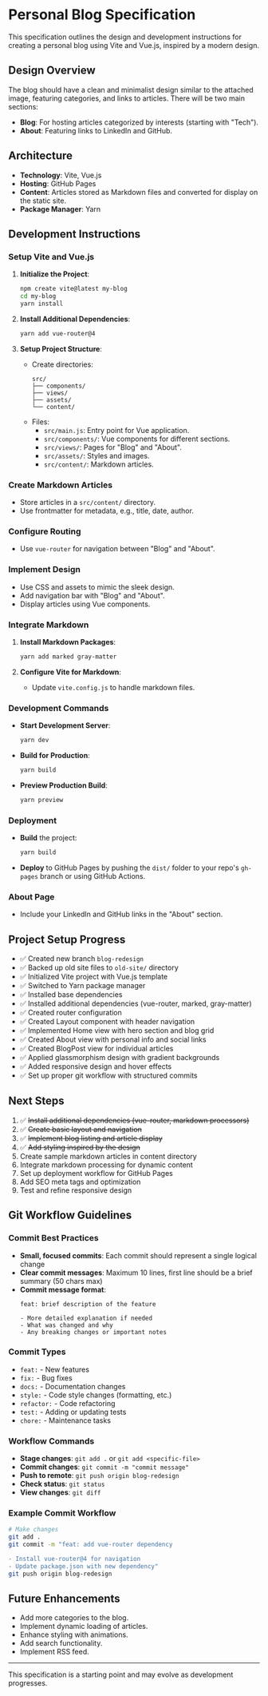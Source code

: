 # Personal Blog Specification

This specification outlines the design and development instructions for creating a personal blog using Vite and Vue.js, inspired by a modern design.

## Design Overview

The blog should have a clean and minimalist design similar to the attached image, featuring categories, and links to articles. There will be two main sections:

- **Blog**: For hosting articles categorized by interests (starting with "Tech").
- **About**: Featuring links to LinkedIn and GitHub.

## Architecture

- **Technology**: Vite, Vue.js
- **Hosting**: GitHub Pages
- **Content**: Articles stored as Markdown files and converted for display on the static site.
- **Package Manager**: Yarn

## Development Instructions

### Setup Vite and Vue.js

1. **Initialize the Project**:
    ```bash
    npm create vite@latest my-blog
    cd my-blog
    yarn install
    ```

2. **Install Additional Dependencies**:
    ```bash
    yarn add vue-router@4
    ```

3. **Setup Project Structure**:
    - Create directories:
      ```
      src/
      ├── components/
      ├── views/
      ├── assets/
      └── content/
      ```
    - Files:
      - `src/main.js`: Entry point for Vue application.
      - `src/components/`: Vue components for different sections.
      - `src/views/`: Pages for "Blog" and "About".
      - `src/assets/`: Styles and images.
      - `src/content/`: Markdown articles.

### Create Markdown Articles

- Store articles in a `src/content/` directory.
- Use frontmatter for metadata, e.g., title, date, author.
  
### Configure Routing

- Use `vue-router` for navigation between "Blog" and "About".

### Implement Design

- Use CSS and assets to mimic the sleek design.
- Add navigation bar with "Blog" and "About".
- Display articles using Vue components.

### Integrate Markdown

1. **Install Markdown Packages**:
    ```bash
    yarn add marked gray-matter
    ```

2. **Configure Vite for Markdown**:
    - Update `vite.config.js` to handle markdown files.

### Development Commands

- **Start Development Server**:
    ```bash
    yarn dev
    ```

- **Build for Production**:
    ```bash
    yarn build
    ```

- **Preview Production Build**:
    ```bash
    yarn preview
    ```

### Deployment

- **Build** the project:
    ```bash
    yarn build
    ```

- **Deploy** to GitHub Pages by pushing the `dist/` folder to your repo's `gh-pages` branch or using GitHub Actions.

### About Page

- Include your LinkedIn and GitHub links in the "About" section.

## Project Setup Progress

- ✅ Created new branch `blog-redesign`
- ✅ Backed up old site files to `old-site/` directory
- ✅ Initialized Vite project with Vue.js template
- ✅ Switched to Yarn package manager
- ✅ Installed base dependencies
- ✅ Installed additional dependencies (vue-router, marked, gray-matter)
- ✅ Created router configuration
- ✅ Created Layout component with header navigation
- ✅ Implemented Home view with hero section and blog grid
- ✅ Created About view with personal info and social links
- ✅ Created BlogPost view for individual articles
- ✅ Applied glassmorphism design with gradient backgrounds
- ✅ Added responsive design and hover effects
- ✅ Set up proper git workflow with structured commits

## Next Steps

1. ✅ ~~Install additional dependencies (vue-router, markdown processors)~~
2. ✅ ~~Create basic layout and navigation~~
3. ✅ ~~Implement blog listing and article display~~
4. ✅ ~~Add styling inspired by the design~~
5. Create sample markdown articles in content directory
6. Integrate markdown processing for dynamic content
7. Set up deployment workflow for GitHub Pages
8. Add SEO meta tags and optimization
9. Test and refine responsive design

## Git Workflow Guidelines

### Commit Best Practices

- **Small, focused commits**: Each commit should represent a single logical change
- **Clear commit messages**: Maximum 10 lines, first line should be a brief summary (50 chars max)
- **Commit message format**:
  ```
  feat: brief description of the feature
  
  - More detailed explanation if needed
  - What was changed and why
  - Any breaking changes or important notes
  ```

### Commit Types

- `feat:` - New features
- `fix:` - Bug fixes
- `docs:` - Documentation changes
- `style:` - Code style changes (formatting, etc.)
- `refactor:` - Code refactoring
- `test:` - Adding or updating tests
- `chore:` - Maintenance tasks

### Workflow Commands

- **Stage changes**: `git add .` or `git add <specific-file>`
- **Commit changes**: `git commit -m "commit message"`
- **Push to remote**: `git push origin blog-redesign`
- **Check status**: `git status`
- **View changes**: `git diff`

### Example Commit Workflow

```bash
# Make changes
git add .
git commit -m "feat: add vue-router dependency

- Install vue-router@4 for navigation
- Update package.json with new dependency"
git push origin blog-redesign
```

## Future Enhancements

- Add more categories to the blog.
- Implement dynamic loading of articles.
- Enhance styling with animations.
- Add search functionality.
- Implement RSS feed.

---

This specification is a starting point and may evolve as development progresses.
